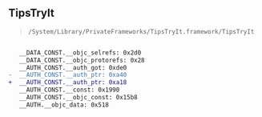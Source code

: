 ## TipsTryIt

> `/System/Library/PrivateFrameworks/TipsTryIt.framework/TipsTryIt`

```diff

   __DATA_CONST.__objc_selrefs: 0x2d0
   __DATA_CONST.__objc_protorefs: 0x28
   __AUTH_CONST.__auth_got: 0xde0
-  __AUTH_CONST.__auth_ptr: 0xa40
+  __AUTH_CONST.__auth_ptr: 0xa18
   __AUTH_CONST.__const: 0x1990
   __AUTH_CONST.__objc_const: 0x15b8
   __AUTH.__objc_data: 0x518

```
